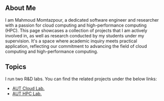 ## About Me
I am Mahmoud Momtazpour, a dedicated software engineer and researcher with a passion for cloud computing and high-performance computing (HPC).  This page showcases a collection of projects that I am actively involved in, as well as research conducted by my students under my supervision. It's a space where academic inquiry meets practical application, reflecting our commitment to advancing the field of cloud computing and high-performance computing.

## Topics
I run two R&D labs. You can find the related projects under the below links: 
- [AUT Cloud Lab.](https://github.com/AUT-Cloud-Lab/)
- [AUT HPC Lab.](https://github.com/AUT-HPC-Lab)


